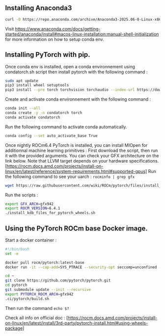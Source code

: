 ## Installing Anaconda3

```bash
curl -O https://repo.anaconda.com/archive/Anaconda3-2025.06-0-Linux-x86_64.sh
```

Visit https://www.anaconda.com/docs/getting-started/anaconda/install#macos-linux-installation:manual-shell-initialization for more information on how to setup conda env.

## Installing PyTorch with pip.

Once conda env is installed, open a conda environnement using condatorch.sh script then install pytorch with the following command :
```bash
sudo apt update
pip3 install wheel setuptools
pip3 install --pre torch torchvision torchaudio --index-url https://download.pytorch.org/whl/nightly/rocm6.4/
```

Create and activate conda environnement with the following command :
```bash
conda init --all
conda create -y -n condatorch torch
conda activate condatorch
```

Run the following command to activate conda automatically.
```bash
conda config --set auto_activate_base True
```

Once nightly ROCm6.4 PyTorch is installed, you can install MIOpen for additionnal machine learning primitives :
First download the script, then run it with the provided arguments. You can check your GFX architecture on the link below. Note that LLVM target depends on your hardware specifications.
[https://rocm.docs.amd.com/projects/install-on-linux/en/latest/reference/system-requirements.html#supported-gpus]
Run the following command to see your uarch : `rocminfo | grep gfx`

```bash
wget https://raw.githubusercontent.com/wiki/ROCm/pytorch/files/install_kdb_files_for_pytorch_wheels.sh
```
Run the scripts : 
```bash
export GFX_ARCH=gfx942
export ROCM_VERSION=6.4.1
./install_kdb_files_for_pytorch_wheels.sh
```

## Using the PyTorch ROCm base Docker image.

Start a docker container :
```bash
#!/bin/bash
set -e

docker pull rocm/pytorch:latest-base
docker run -it --cap-add=SYS_PTRACE --security-opt seccomp=unconfined --device=/dev/kfd --device=/dev/dri --group-add video --ipc=host --shm-size 8G rocm/pytorch:latest-base

cd ~
git clone https://github.com/pytorch/pytorch.git
cd pytorch
git submodule update --init --recursive
export PYTORCH_ROCM_ARCH=gfx942
.ci/pytorch/build.sh
```

Then run the command `echo $?`


Check all info on official doc : [https://rocm.docs.amd.com/projects/install-on-linux/en/latest/install/3rd-party/pytorch-install.html#using-wheels-package]

